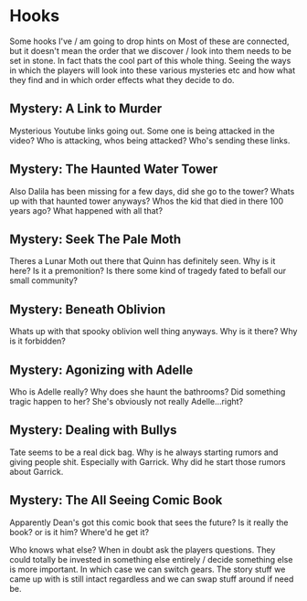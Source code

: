 # Hooks

Some hooks I've / am going to drop hints on
Most of these are connected, but it doesn't mean
the order that we discover / look into them needs to be set in stone.
In fact thats the cool part of this whole thing. Seeing the ways in which the 
players will look into these various mysteries etc and how what they find and 
in which order effects what they decide to do.

## Mystery: A Link to Murder
Mysterious Youtube links going out. Some one is being attacked in the video?
Who is attacking, whos being attacked? Who's sending these links.

## Mystery: The Haunted Water Tower
Also Dalila has been missing for a few days, did she go to the tower? Whats up
with that haunted tower anyways? Whos the kid that died in there 100 years ago?
What happened with all that?

## Mystery: Seek The Pale Moth
Theres a Lunar Moth out there that Quinn has definitely seen. Why is it here?
Is it a premonition? Is there some kind of tragedy fated to befall our small 
community?

## Mystery: Beneath Oblivion
Whats up with that spooky oblivion well thing anyways. Why is it there? Why is it forbidden?

## Mystery: Agonizing with Adelle
Who is Adelle really? Why does she haunt the bathrooms? Did something tragic happen to her?
She's obviously not really Adelle...right?

## Mystery: Dealing with Bullys
Tate seems to be a real dick bag. Why is he always starting rumors and giving people shit.
Especially with Garrick. Why did he start those rumors about Garrick.

## Mystery: The All Seeing Comic Book
Apparently Dean's got this comic book that sees the future? Is it really the book? or is it him?
Where'd he get it?



Who knows what else? When in doubt ask the players questions. They could totally be 
invested in something else entirely / decide something else is more important. In which 
case we can switch gears. The story stuff we came up with is still intact regardless
and we can swap stuff around if need be.